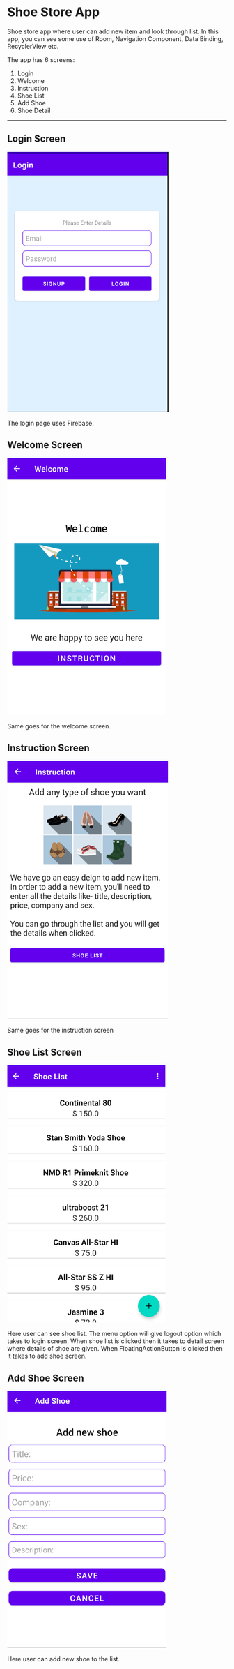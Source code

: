# Shoe Store App
Shoe store app where user can add new item and look through list. In this app, you can see some use of Room, Navigation Component, Data Binding, RecyclerView etc. 

The app has 6 screens:

1. Login 
2. Welcome
3. Instruction
4. Shoe List
5. Add Shoe
6. Shoe Detail
---

## Login Screen 
 
 ![](screenshots/login.PNG)
 
 The login page uses Firebase.

## Welcome Screen

<img src="screenshots/welcome.PNG">

Same goes for the welcome screen.

## Instruction Screen

![](screenshots/instruction.PNG)

Same goes for the instruction screen

## Shoe List Screen

 ![](screenshots/list.PNG)
 
 Here user can see shoe list. 
  The menu option will give logout option which takes to login screen. 
 When shoe list is clicked then it takes to detail screen where details of shoe are given. 
 When FloatingActionButton is clicked then it takes to add shoe screen.
 
## Add Shoe Screen
 
  ![](screenshots/add.PNG)
  
  Here user can add new shoe to the list.
